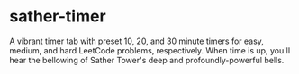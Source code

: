 # sather-timer

A vibrant timer tab with preset 10, 20, and 30 minute timers for easy, medium, and hard LeetCode problems, respectively.
When time is up, you'll hear the bellowing of Sather Tower's deep and profoundly-powerful bells.
